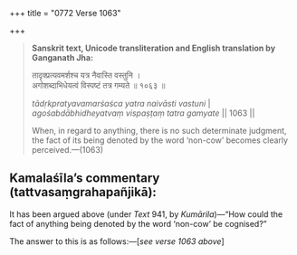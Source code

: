 +++
title = "0772 Verse 1063"

+++
> **Sanskrit text, Unicode transliteration and English translation by Ganganath Jha:** 
>
> तादृक्प्रत्यवमर्शश्च यत्र नैवास्ति वस्तुनि ।  
> अगोशब्दाभिधेयत्वं विस्पष्टं तत्र गम्यते ॥ १०६३ ॥ 
>
> *tādṛkpratyavamarśaśca yatra naivāsti vastuni* \|  
> *agośabdābhidheyatvaṃ vispaṣṭaṃ tatra gamyate* \|\| 1063 \|\| 
>
> When, in regard to anything, there is no such determinate judgment, the fact of its being denoted by the word ‘non-cow’ becomes clearly perceived.—(1063)



## Kamalaśīla’s commentary (tattvasaṃgrahapañjikā):

It has been argued above (under *Text* 941, by *Kumārila*)—“How could the fact of anything being denoted by the word ‘non-cow’ be cognised?”

The answer to this is as follows:—[*see verse 1063 above*]


